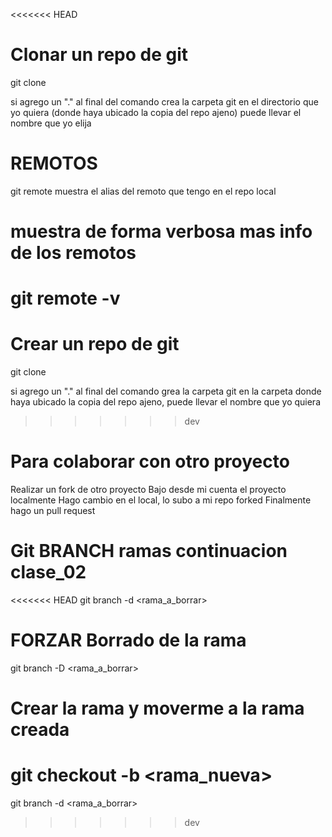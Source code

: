 <<<<<<< HEAD
# Clonar un repo de git

git clone <url-repo>

si agrego un "." al final del comando crea la carpeta git en
el directorio que yo quiera (donde haya ubicado la copia del repo ajeno) puede
llevar el nombre que yo elija

# REMOTOS 
git remote muestra el alias del remoto que tengo en el repo local

# muestra de forma verbosa mas info de los remotos
git remote -v
=======
# Crear un repo de git

git clone <url-repo>

si agrego un "." al final del comando grea la carpeta git en
la carpeta donde haya ubicado la copia del repo ajeno, puede
llevar el nombre que yo quiera
>>>>>>> dev

# Para colaborar con otro proyecto

Realizar un fork de otro proyecto
Bajo desde mi cuenta el proyecto localmente
Hago cambio en el local, lo subo a mi repo forked
Finalmente hago un pull request

# Git BRANCH ramas continuacion clase_02

<<<<<<< HEAD
git branch -d <rama_a_borrar>

# FORZAR Borrado de la rama

git branch -D <rama_a_borrar>

# Crear la rama y moverme a la rama creada

git checkout -b <rama_nueva>
=======
git branch -d <rama_a_borrar>
>>>>>>> dev
